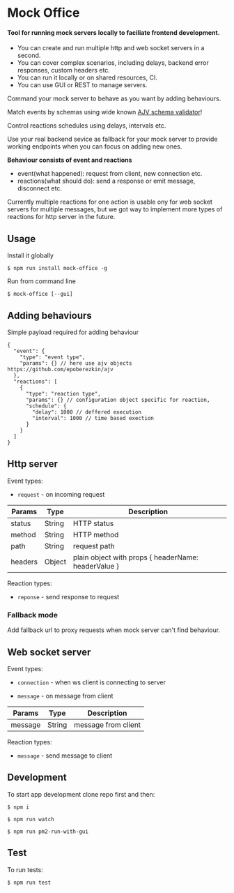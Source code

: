 # Mock Office

#### Tool for running mock servers locally to faciliate frontend development.

* You can create and run multiple http and web socket servers in a second.
* You can cover complex scenarios, including delays, backend error responses, custom headers etc.
* You can run it locally or on shared resources, CI.
* You can use GUI or REST to manage servers.

Command your mock server to behave as you want by adding behaviours.

Match events by schemas using wide known [AJV schema validator](https://github.com/epoberezkin/ajv)!

Control reactions schedules using delays, intervals etc.

Use your real backend sevice as fallback for your mock server to provide working endpoints when you can focus on adding new ones.

**Behaviour consists of event and reactions**

* event(what happened): request from client, new connection etc.
* reactions(what should do): send a response or emit message, disconnect etc.

Currently multiple reactions for one action is usable ony for web socket servers for multiple messages, but we got way to implement more types of reactions for http server in the future.

## Usage

Install it globally

`$ npm run install mock-office -g`

Run from command line

`$ mock-office [--gui]`

## Adding behaviours

Simple payload required for adding behaviour

```
{
  "event": {
    "type": "event type",
    "params": {} // here use ajv objects https://github.com/epoberezkin/ajv
  },
  "reactions": [
    {
      "type": "reaction type",
      "params": {} // configuration object specific for reaction,
      "schedule": {
        "delay": 1000 // deffered execution
        "interval": 1000 // time based exection
      }
    }
  ]
}
```

## Http server

Event types:

* `request` - on incoming request

| Params  | Type   | Description                                            |
|---------|--------|--------------------------------------------------------|
| status  | String | HTTP status                                            |
| method  | String | HTTP method                                            |
| path    | String | request path                                           |
| headers | Object | plain object with props { headerName: headerValue }  |


Reaction types:

* `reponse` - send response to request

### Fallback mode

Add fallback url to proxy requests when mock server can't find behaviour.

## Web socket server

Event types:

* `connection` - when ws client is connecting to server


* `message` - on message from client

| Params  | Type   | Description         |
|---------|--------|---------------------|
| message | String | message from client |

Reaction types:

* `message` - send message to client

## Development
To start app development clone repo first and then:

`$ npm i`

`$ npm run watch`

`$ npm run pm2-run-with-gui`

## Test
To run tests:

`$ npm run test`
